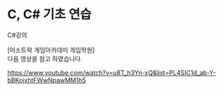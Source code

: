 # C, C# 기초 연습



C#강의 

[어소트락 게임아카데미 게임학원]   
 다음 영상을 참고 하였습니다.     
 

https://www.youtube.com/watch?v=u8T_h3Yn-xQ&list=PL4SIC1d_ab-Y-bBKojxhtFWwNpawMM1h5


